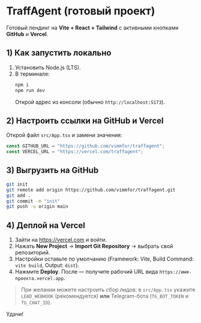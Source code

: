 # TraffAgent (готовый проект)

Готовый лендинг на **Vite + React + Tailwind** с активными кнопками **GitHub** и **Vercel**.

## 1) Как запустить локально
1. Установить Node.js (LTS).
2. В терминале:
   ```bash
   npm i
   npm run dev
   ```
   Открой адрес из консоли (обычно `http://localhost:5173`).

## 2) Настроить ссылки на GitHub и Vercel
Открой файл `src/App.tsx` и замени значения:
```ts
const GITHUB_URL = "https://github.com/vimmfor/traffagent";
const VERCEL_URL = "https://vercel.com/traffagent";
```

## 3) Выгрузить на GitHub
```bash
git init
git remote add origin https://github.com/vimmfor/traffagent.git
git add .
git commit -m "init"
git push -u origin main
```

## 4) Деплой на Vercel
1. Зайти на https://vercel.com и войти.
2. Нажать **New Project** → **Import Git Repository** → выбрать свой репозиторий.
3. Настройки оставьте по умолчанию (Framework: Vite, Build Command: `vite build`, Output: `dist`).
4. Нажмите **Deploy**. После — получите рабочий URL вида `https://имя-проекта.vercel.app`.

> При желании можете настроить сбор лидов: в `src/App.tsx` укажите `LEAD_WEBHOOK` (рекомендуется) **или** Telegram-бота (`TG_BOT_TOKEN` и `TG_CHAT_ID`).

Удачи!
